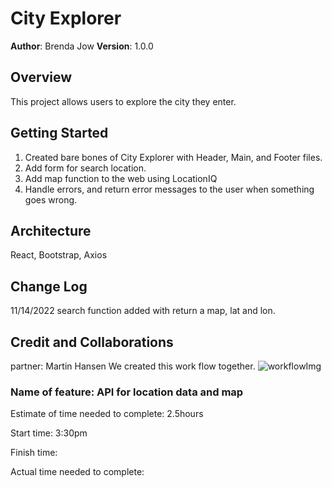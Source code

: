 # City Explorer

**Author**: Brenda Jow
**Version**: 1.0.0
<!-- (increment the patch/fix version number if you make more commits past your first submission) -->

## Overview

This project allows users to explore the city they enter.

## Getting Started

1. Created bare bones of City Explorer with Header, Main, and Footer files.
2. Add form for search location.
3. Add map function to the web using LocationIQ
4. Handle errors, and return error messages to the user when something goes wrong.

## Architecture

React, Bootstrap, Axios

## Change Log

11/14/2022 search function added with return a map, lat and lon.

<!-- Use this area to document the iterative changes made to your application as each feature is successfully implemented. Use time stamps. Here's an example:

01-01-2001 4:59pm - Application now has a fully-functional express server, with a GET route for the location resource. -->

## Credit and Collaborations

partner: Martin Hansen
We created this work flow together.
![workflowImg](https://i.imgur.com/QR7Pzs1.png)

### Name of feature: API for location data and map

Estimate of time needed to complete: 2.5hours

Start time: 3:30pm

Finish time:

Actual time needed to complete:

